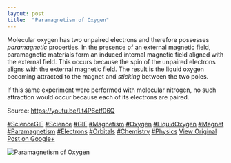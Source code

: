```yaml
---
layout: post
title:  "Paramagnetism of Oxygen"
---
```


Molecular oxygen has two unpaired electrons and therefore possesses _paramagnetic_ properties. In the presence of an external magnetic field, paramagnetic materials form an induced internal magnetic field aligned with the external field. This occurs because the spin of the unpaired electrons aligns with the external magnetic field. The result is the liquid oxygen becoming attracted to the magnet and _sticking_ between the two poles.  
  
If this same experiment were performed with molecular nitrogen, no such attraction would occur because each of its electrons are paired.  
  
Source: <https://youtu.be/Lt4P6ctf06Q>  
  
[#ScienceGIF](https://plus.google.com/s/%23ScienceGIF/posts) [#Science](https://plus.google.com/s/%23Science/posts) [#GIF](https://plus.google.com/s/%23GIF/posts) [#Magnetism](https://plus.google.com/s/%23Magnetism/posts) [#Oxygen](https://plus.google.com/s/%23Oxygen/posts) [#LiquidOxygen](https://plus.google.com/s/%23LiquidOxygen/posts) [#Magnet](https://plus.google.com/s/%23Magnet/posts) [#Paramagnetism](https://plus.google.com/s/%23Paramagnetism/posts) [#Electrons](https://plus.google.com/s/%23Electrons/posts) [#Orbitals](https://plus.google.com/s/%23Orbitals/posts) [#Chemistry](https://plus.google.com/s/%23Chemistry/posts) [#Physics](https://plus.google.com/s/%23Physics/posts)
[View Original Post on Google+](https://plus.google.com/+ColinSullender/posts/8kfSjNzyyTh)

![Paramagnetism of Oxygen](https://i.imgur.com/kCB0zag.gif)
